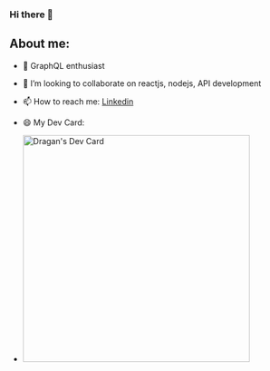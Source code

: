 ### Hi there 👋

## About me:
- 🌱 GraphQL enthusiast
- 👯 I’m looking to collaborate on reactjs, nodejs, API development
- 📫 How to reach me: [Linkedin](https://www.linkedin.com/in/dragan-vu%C4%8Dini%C4%87-969946212/)
- 😄 My Dev Card:

- <a href="https://app.daily.dev/paxon"><img src="https://api.daily.dev/devcards/4c1feff3da5040a9baa945c54fb39e79.png?r=5sy" width="400" alt="Dragan's Dev Card"/></a>
<!--
**ogurenko/ogurenko** is a ✨ _special_ ✨ repository because its `README.md` (this file) appears on your GitHub profile.

Here are some ideas to get you started:

- 🔭 I’m currently working on ...
- 🌱 I’m currently learning ...
- 👯 I’m looking to collaborate on ...
- 🤔 I’m looking for help with ...
- 💬 Ask me about ...
- 📫 How to reach me: ...
- 😄 Pronouns: ...
- ⚡ Fun fact: ...
-->
